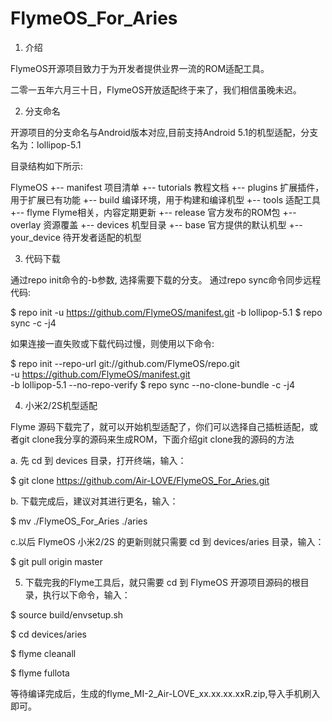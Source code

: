 # FlymeOS_For_Aries
1. 介绍

FlymeOS开源项目致力于为开发者提供业界一流的ROM适配工具。

二零一五年六月三十日，FlymeOS开放适配终于来了，我们相信虽晚未迟。


2. 分支命名

开源项目的分支命名与Android版本对应,目前支持Android 5.1的机型适配，分支名为：lollipop-5.1

目录结构如下所示:

FlymeOS
 +-- manifest           项目清单
 +-- tutorials          教程文档
 +-- plugins            扩展插件，用于扩展已有功能
 +-- build              编译环境，用于构建和编译机型
 +-- tools              适配工具
 +-- flyme              Flyme相关，内容定期更新
      +-- release       官方发布的ROM包
      +-- overlay       资源覆盖
 +-- devices            机型目录
      +-- base          官方提供的默认机型
      +-- your_device   待开发者适配的机型

3. 代码下载

通过repo init命令的-b参数, 选择需要下载的分支。 通过repo sync命令同步远程代码:

$ repo init -u https://github.com/FlymeOS/manifest.git -b lollipop-5.1
$ repo sync -c -j4

如果连接一直失败或下载代码过慢，则使用以下命令:

$ repo init --repo-url git://github.com/FlymeOS/repo.git \
            -u https://github.com/FlymeOS/manifest.git \
            -b lollipop-5.1 --no-repo-verify
$ repo sync --no-clone-bundle -c -j4

4. 小米2/2S机型适配

Flyme 源码下载完了，就可以开始机型适配了，你们可以选择自己插桩适配，或者git clone我分享的源码来生成ROM，下面介绍git clone我的源码的方法

  a. 先 cd 到 devices 目录，打开终端，输入：

  $ git clone https://github.com/Air-LOVE/FlymeOS_For_Aries.git

  b. 下载完成后，建议对其进行更名，输入：

  $ mv ./FlymeOS_For_Aries ./aries

  c.以后 FlymeOS 小米2/2S 的更新则就只需要 cd 到 devices/aries 目录，输入：

  $ git pull origin master

5. 下载完我的Flyme工具后，就只需要 cd 到 FlymeOS 开源项目源码的根目录，执行以下命令，输入：

$ source build/envsetup.sh

$ cd devices/aries

$ flyme cleanall

$ flyme fullota

等待编译完成后，生成的flyme_MI-2_Air-LOVE_xx.xx.xx.xxR.zip,导入手机刷入即可。
